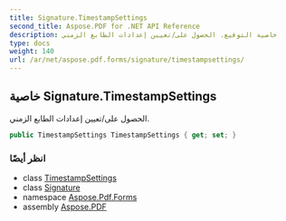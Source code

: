 ```yaml
---
title: Signature.TimestampSettings
second_title: Aspose.PDF for .NET API Reference
description: خاصية التوقيع. الحصول على/تعيين إعدادات الطابع الزمني
type: docs
weight: 140
url: /ar/net/aspose.pdf.forms/signature/timestampsettings/
---
```

## خاصية Signature.TimestampSettings

الحصول على/تعيين إعدادات الطابع الزمني.

```csharp
public TimestampSettings TimestampSettings { get; set; }
```

### انظر أيضًا

* class [TimestampSettings](../../../aspose.pdf/timestampsettings/)
* class [Signature](../)
* namespace [Aspose.Pdf.Forms](../../../aspose.pdf.forms/)
* assembly [Aspose.PDF](../../../)